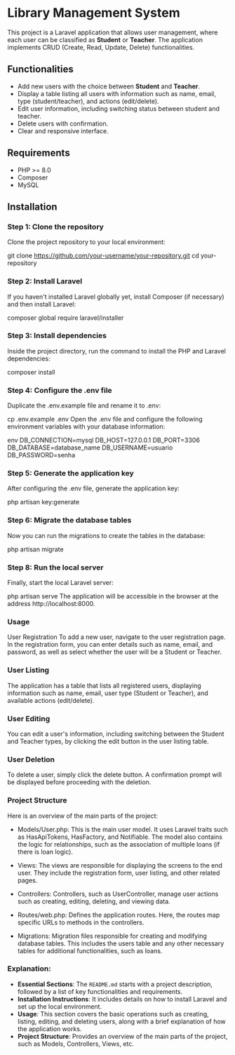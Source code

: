 # Library Management System

This project is a Laravel application that allows user management, where each user can be classified as **Student** or **Teacher**. The application implements CRUD (Create, Read, Update, Delete) functionalities.

## Functionalities

- Add new users with the choice between **Student** and **Teacher**.
- Display a table listing all users with information such as name, email, type (student/teacher), and actions (edit/delete).
- Edit user information, including switching status between student and teacher.
- Delete users with confirmation.
- Clear and responsive interface.

## Requirements

- PHP >= 8.0
- Composer
- MySQL

## Installation

### Step 1: Clone the repository

Clone the project repository to your local environment:

git clone https://github.com/your-username/your-repository.git
cd your-repository

### Step 2: Install Laravel

If you haven't installed Laravel globally yet, install Composer (if necessary) and then install Laravel:

composer global require laravel/installer

### Step 3: Install dependencies

Inside the project directory, run the command to install the PHP and Laravel dependencies:

composer install

### Step 4: Configure the .env file

Duplicate the .env.example file and rename it to .env:

cp .env.example .env
Open the .env file and configure the following environment variables with your database information:

env
DB_CONNECTION=mysql
DB_HOST=127.0.0.1
DB_PORT=3306
DB_DATABASE=database_name
DB_USERNAME=usuario
DB_PASSWORD=senha

### Step 5: Generate the application key

After configuring the .env file, generate the application key:

php artisan key:generate

### Step 6: Migrate the database tables

Now you can run the migrations to create the tables in the database:

php artisan migrate

### Step 8: Run the local server

Finally, start the local Laravel server:

php artisan serve
The application will be accessible in the browser at the address http://localhost:8000.

### Usage
User Registration
To add a new user, navigate to the user registration page. In the registration form, you can enter details such as name, email, and password, as well as select whether the user will be a Student or Teacher.

### User Listing
The application has a table that lists all registered users, displaying information such as name, email, user type (Student or Teacher), and available actions (edit/delete).

### User Editing
You can edit a user's information, including switching between the Student and Teacher types, by clicking the edit button in the user listing table.

### User Deletion
To delete a user, simply click the delete button. A confirmation prompt will be displayed before proceeding with the deletion.

### Project Structure
Here is an overview of the main parts of the project:

- Models/User.php: This is the main user model. It uses Laravel traits such as HasApiTokens, HasFactory, and Notifiable. The model also contains the logic for relationships, such as the association of multiple loans (if there is loan logic).

- Views: The views are responsible for displaying the screens to the end user. They include the registration form, user listing, and other related pages.

- Controllers: Controllers, such as UserController, manage user actions such as creating, editing, deleting, and viewing data.

- Routes/web.php: Defines the application routes. Here, the routes map specific URLs to methods in the controllers.

- Migrations: Migration files responsible for creating and modifying database tables. This includes the users table and any other necessary tables for additional functionalities, such as loans.

### Explanation:

- **Essential Sections**: The `README.md` starts with a project description, followed by a list of key functionalities and requirements.
- **Installation Instructions**: It includes details on how to install Laravel and set up the local environment.
- **Usage**: This section covers the basic operations such as creating, listing, editing, and deleting users, along with a brief explanation of how the application works.
- **Project Structure**: Provides an overview of the main parts of the project, such as Models, Controllers, Views, etc.